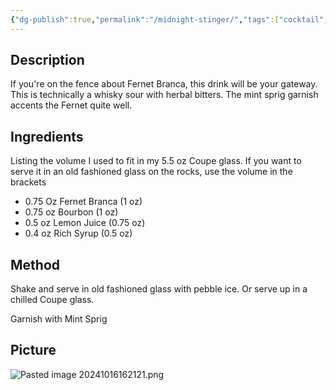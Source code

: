 ```yaml
---
{"dg-publish":true,"permalink":"/midnight-stinger/","tags":["cocktail","bourbon","fernet"]}
---
```


## Description

If you're on the fence about Fernet Branca, this drink will be your gateway. This is technically a whisky sour with herbal bitters. The mint sprig garnish accents the Fernet quite well.
## Ingredients

Listing the volume I used to fit in my 5.5 oz Coupe glass. If you want to serve it in an old fashioned glass on the rocks, use the volume in the brackets

- 0.75 Oz Fernet Branca (1 oz)
- 0.75 oz Bourbon (1 oz)
- 0.5 oz Lemon Juice (0.75 oz)
- 0.4 oz Rich Syrup (0.5 oz)
## Method
Shake and serve in old fashioned glass with pebble ice. Or serve up in a chilled Coupe glass.

Garnish with Mint Sprig

## Picture

![Pasted image 20241016162121.png](/img/user/z_attachments/Pasted%20image%2020241016162121.png)